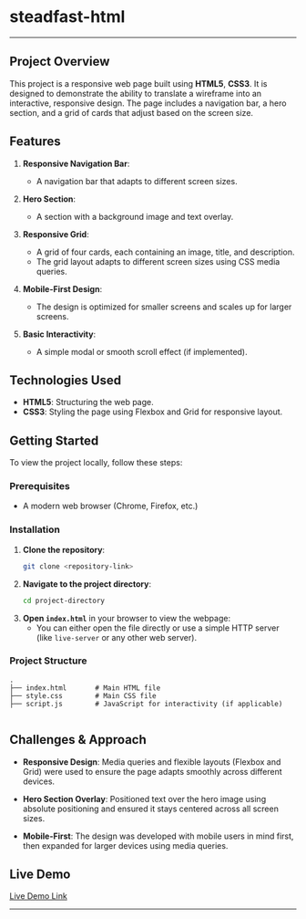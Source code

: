 # steadfast-html

---
## Project Overview

This project is a responsive web page built using **HTML5**, **CSS3**. It is designed to demonstrate the ability to translate a wireframe into an interactive, responsive design. The page includes a navigation bar, a hero section, and a grid of cards that adjust based on the screen size.

## Features

1. **Responsive Navigation Bar**: 
   - A navigation bar that adapts to different screen sizes.
  
2. **Hero Section**: 
   - A section with a background image and text overlay.
   
3. **Responsive Grid**: 
   - A grid of four cards, each containing an image, title, and description. 
   - The grid layout adapts to different screen sizes using CSS media queries.
   
4. **Mobile-First Design**:
   - The design is optimized for smaller screens and scales up for larger screens.

5. **Basic Interactivity**:
   - A simple modal or smooth scroll effect (if implemented).

## Technologies Used

- **HTML5**: Structuring the web page.
- **CSS3**: Styling the page using Flexbox and Grid for responsive layout.

## Getting Started

To view the project locally, follow these steps:

### Prerequisites

- A modern web browser (Chrome, Firefox, etc.)

### Installation

1. **Clone the repository**:
   ```bash
   git clone <repository-link>
   ```
2. **Navigate to the project directory**:
   ```bash
   cd project-directory
   ```
3. **Open `index.html`** in your browser to view the webpage:
   - You can either open the file directly or use a simple HTTP server (like `live-server` or any other web server).

### Project Structure

```
.
├── index.html       # Main HTML file
├── style.css        # Main CSS file
├── script.js        # JavaScript for interactivity (if applicable)
    
```

## Challenges & Approach

- **Responsive Design**: Media queries and flexible layouts (Flexbox and Grid) were used to ensure the page adapts smoothly across different devices.
  
- **Hero Section Overlay**: Positioned text over the hero image using absolute positioning and ensured it stays centered across all screen sizes.

- **Mobile-First**: The design was developed with mobile users in mind first, then expanded for larger devices using media queries.

## Live Demo

[Live Demo Link](https://steadfastcom.netlify.app/)


---

